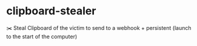 # clipboard-stealer
✂️ Steal Clipboard of the victim to send to a webhook + persistent (launch to the start of the computer)

